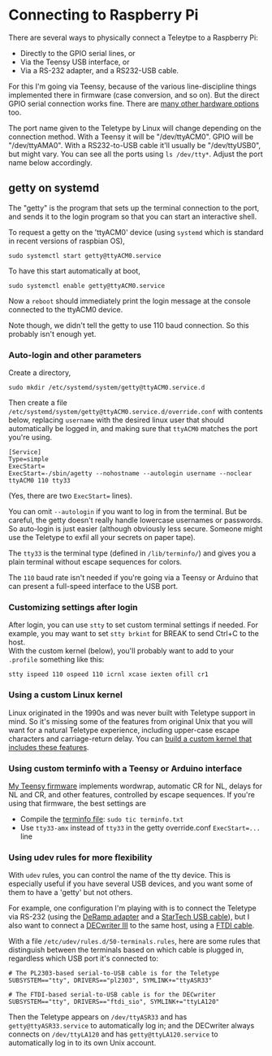 # Connecting to  Raspberry Pi

There are several ways to physically connect a Teleytpe to a Raspberry Pi:
* Directly to the GPIO serial lines, or
* Via the Teensy USB interface, or
* Via a RS-232 adapter, and a RS232-USB cable.

For this I'm going via Teensy, because of the various
line-discipline things implemented there in firmware
(case conversion, and so on).  But the direct 
GPIO serial connection works fine. 
There are [many other hardware options](https://github.com/hughpyle/ASR33/blob/master/doc/04-connections.md) too.

The port name given to the Teletype by Linux will 
change depending on the connection method.  With a Teensy
it will be "/dev/ttyACM0".  GPIO will be "/dev/ttyAMA0".
With a RS232-to-USB cable it'll usually be "/dev/ttyUSB0",
but might vary.  You can see all the ports using `ls /dev/tty*`.
Adjust the port name below accordingly.


## getty on systemd

The "getty" is the program that sets up the terminal
connection to the port, and sends it to the login program
so that you can start an interactive shell.

To request a getty on the 'ttyACM0' device (using `systemd`
which is standard in recent versions of raspbian OS),
```
sudo systemctl start getty@ttyACM0.service
```

To have this start automatically at boot,
```
sudo systemctl enable getty@ttyACM0.service
```
Now a `reboot` should immediately print the login message at the console connected to the ttyACM0 device.

Note though, we didn't tell the getty to use 110 baud connection.  So this probably isn't enough yet.


### Auto-login and other parameters

Create a directory,
```
sudo mkdir /etc/systemd/system/getty@ttyACM0.service.d
```

Then create a file `/etc/systemd/system/getty@ttyACM0.service.d/override.conf` with
contents below, replacing `username` with the desired linux user that should
automatically be logged in, and making sure that `ttyACM0` matches the port you're using.
```
[Service]
Type=simple
ExecStart=
ExecStart=-/sbin/agetty --nohostname --autologin username --noclear ttyACM0 110 tty33
```
(Yes, there are two `ExecStart=` lines).

You can omit `--autologin` if you want to log in from the terminal.  But be careful,
the getty doesn't really handle lowercase usernames or passwords.  So auto-login is
just easier (although obviously less secure.  Someone might use the Teletype to exfil
all your secrets on paper tape).

The `tty33` is the terminal type (defined in `/lib/terminfo/`) and
gives you a plain terminal without escape sequences for colors.

The `110` baud rate isn't needed if you're going via a Teensy or Arduino that can present a
full-speed interface to the USB port.


### Customizing settings after login

After login, you can use `stty` to set custom terminal settings if needed.  For example,
you may want to set `stty brkint` for BREAK to send Ctrl+C to the host.  
With the custom kernel (below), you'll probably want to add to your `.profile` something like this:
```
stty ispeed 110 ospeed 110 icrnl xcase iexten ofill cr1
```


### Using a custom Linux kernel

Linux originated in the 1990s and was never built with Teletype support in mind.
So it's missing some of the features from original Unix that you will want for
a natural Teletype experience, including upper-case escape characters and
carriage-return delay.  You can [build a custom kernel that includes these features](https://github.com/hughpyle/ASR33/blob/master/rpi/kernel/README.md).


### Using custom terminfo with a Teensy or Arduino interface

[My Teensy firmware](../firmware) implements wordwrap, automatic CR for NL,
delays for NL and CR, and other features, controlled by escape sequences.  If you're using
that firmware, the best settings are

* Compile the [terminfo file](../firmware/terminfo.txt): `sudo tic terminfo.txt`
* Use `tty33-amx` instead of `tty33` in the getty override.conf `ExecStart=...` line


### Using udev rules for more flexibility

With `udev` rules, you can control the name of the tty device.  This is
especially useful if you have several USB devices, and you want some of
them to have a 'getty' but not others.

For example, one configuration I'm playing with is to connect the Teletype
via RS-232 (using the [DeRamp adapter](http://deramp.com/tty_adapter.html)
and a [StarTech USB cable](https://www.startech.com/Cards-Adapters/Serial-Cards-Adapters/USB-to-RS232-Serial-Adapter-Cable%7EICUSB232V2)),
but I also want to connect a [DECwriter III](https://twitter.com/33asr/status/1154155283054243840) to the same host, 
using a [FTDI cable](https://www.ftdichip.com/Products/Cables/USBRS232.htm). 

With a file `/etc/udev/rules.d/50-terminals.rules`, here are some rules that
distinguish between the terminals based on which cable is plugged in, 
regardless which USB port it's connected to:
```
# The PL2303-based serial-to-USB cable is for the Teletype
SUBSYSTEM=="tty", DRIVERS=="pl2303", SYMLINK+="ttyASR33"

# The FTDI-based serial-to-USB cable is for the DECwriter
SUBSYSTEM=="tty", DRIVERS=="ftdi_sio", SYMLINK+="ttyLA120"
```

Then the Teletype appears on `/dev/ttyASR33` and has `getty@ttyASR33.service`
to automatically log in; and the DECwriter always connects on `/dev/ttyLA120`
and has `getty@ttyLA120.service` to automatically log in to its own Unix
account.

